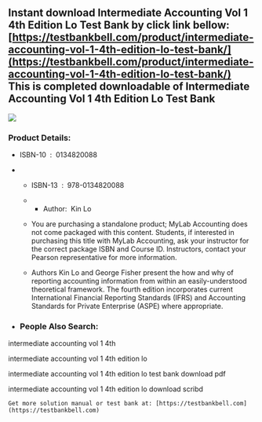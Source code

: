 Instant download **Intermediate Accounting Vol 1 4th Edition Lo Test Bank** by click link bellow:  
[https://testbankbell.com/product/intermediate-accounting-vol-1-4th-edition-lo-test-bank/](https://testbankbell.com/product/intermediate-accounting-vol-1-4th-edition-lo-test-bank/)  
This is completed downloadable of Intermediate Accounting Vol 1 4th Edition Lo Test Bank
----------------------------------------------------------------------------------------




 ![](https://testbankbell.com/wp-content/uploads/2023/05/intermediate-accounting-vol-1-4th-edition-lo-test-bank.jpg)
 ### Product Details:


 * ISBN-10 ‏ : ‎ 0134820088
 * * ISBN-13 ‏ : ‎ 978-0134820088
   * * Author:  Kin Lo
    
   * You are purchasing a standalone product; MyLab Accounting does not come packaged with this content. Students, if interested in purchasing this title with MyLab Accounting, ask your instructor for the correct package ISBN and Course ID. Instructors, contact your Pearson representative for more information.
  
   * Authors Kin Lo and George Fisher present the how and why of reporting accounting information from within an easily-understood theoretical framework. The fourth edition incorporates current International Financial Reporting Standards (IFRS) and Accounting Standards for Private Enterprise (ASPE) where appropriate.
  
 * ### People Also Search:

intermediate accounting vol 1 4th

intermediate accounting vol 1 4th edition lo

intermediate accounting vol 1 4th edition lo test bank download pdf

intermediate accounting vol 1 4th edition lo download scribd


    Get more solution manual or test bank at: [https://testbankbell.com](https://testbankbell.com)
